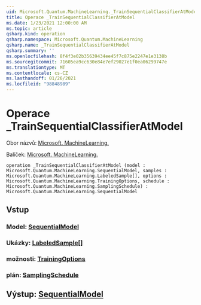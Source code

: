 ```yaml
---
uid: Microsoft.Quantum.MachineLearning._TrainSequentialClassifierAtModel
title: Operace _TrainSequentialClassifierAtModel
ms.date: 1/23/2021 12:00:00 AM
ms.topic: article
qsharp.kind: operation
qsharp.namespace: Microsoft.Quantum.MachineLearning
qsharp.name: _TrainSequentialClassifierAtModel
qsharp.summary: ''
ms.openlocfilehash: 8f4f3e02b35639434ee45f7c875e2247e1e3138b
ms.sourcegitcommit: 71605ea9cc630e84e7ef29027e1f0ea06299747e
ms.translationtype: MT
ms.contentlocale: cs-CZ
ms.lasthandoff: 01/26/2021
ms.locfileid: "98848989"
---
```

# <a name="_trainsequentialclassifieratmodel-operation"></a>Operace _TrainSequentialClassifierAtModel

Obor názvů: [Microsoft. MachineLearning.](xref:Microsoft.Quantum.MachineLearning)

Balíček: [Microsoft. MachineLearning.](https://nuget.org/packages/Microsoft.Quantum.MachineLearning)




```qsharp
operation _TrainSequentialClassifierAtModel (model : Microsoft.Quantum.MachineLearning.SequentialModel, samples : Microsoft.Quantum.MachineLearning.LabeledSample[], options : Microsoft.Quantum.MachineLearning.TrainingOptions, schedule : Microsoft.Quantum.MachineLearning.SamplingSchedule) : Microsoft.Quantum.MachineLearning.SequentialModel
```


## <a name="input"></a>Vstup

### <a name="model--sequentialmodel"></a>Model: [SequentialModel](xref:Microsoft.Quantum.MachineLearning.SequentialModel)




### <a name="samples--labeledsample"></a>Ukázky: [LabeledSample](xref:Microsoft.Quantum.MachineLearning.LabeledSample)[]




### <a name="options--trainingoptions"></a>možnosti: [TrainingOptions](xref:Microsoft.Quantum.MachineLearning.TrainingOptions)




### <a name="schedule--samplingschedule"></a>plán: [SamplingSchedule](xref:Microsoft.Quantum.MachineLearning.SamplingSchedule)





## <a name="output--sequentialmodel"></a>Výstup: [SequentialModel](xref:Microsoft.Quantum.MachineLearning.SequentialModel)

